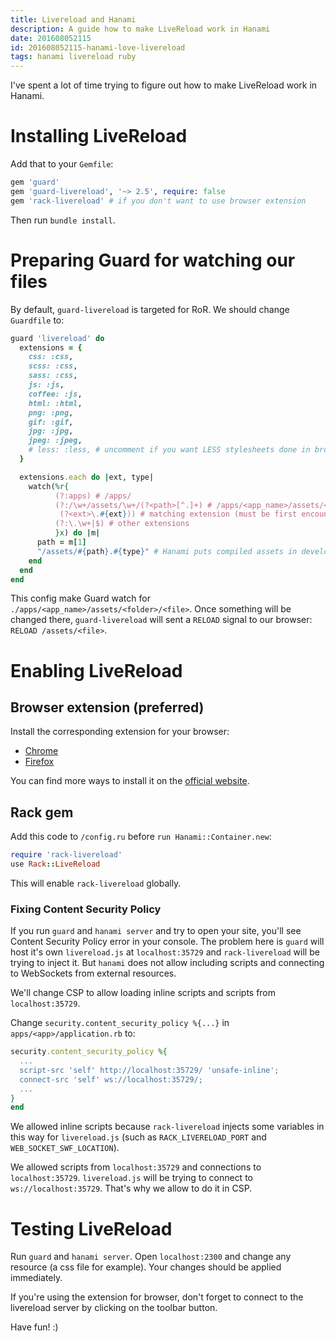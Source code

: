```yaml
---
title: Livereload and Hanami
description: A guide how to make LiveReload work in Hanami
date: 201608052115
id: 201608052115-hanami-love-livereload
tags: hanami livereload ruby
---
```


I've spent a lot of time trying to figure out how to make LiveReload work in
Hanami.

# Installing LiveReload

Add that to your `Gemfile`:

```ruby
gem 'guard'
gem 'guard-livereload', '~> 2.5', require: false
gem 'rack-livereload' # if you don't want to use browser extension
```

Then run `bundle install`.

# Preparing Guard for watching our files

By default, `guard-livereload` is targeted for RoR. We should change `Guardfile`
to:

```ruby
guard 'livereload' do
  extensions = {
    css: :css,
    scss: :css,
    sass: :css,
    js: :js,
    coffee: :js,
    html: :html,
    png: :png,
    gif: :gif,
    jpg: :jpg,
    jpeg: :jpeg,
    # less: :less, # uncomment if you want LESS stylesheets done in browser
  }

  extensions.each do |ext, type|
    watch(%r{
          (?:apps) # /apps/
          (?:/\w+/assets/\w+/(?<path>[^.]+) # /apps/<app_name>/assets/<folder>/<file>
           (?<ext>\.#{ext})) # matching extension (must be first encountered)
          (?:\.\w+|$) # other extensions
          }x) do |m|
      path = m[1]
      "/assets/#{path}.#{type}" # Hanami puts compiled assets in development env here
    end
  end
end
```

This config make Guard watch for `./apps/<app_name>/assets/<folder>/<file>`.
Once something will be changed there, `guard-livereload` will sent a `RELOAD`
signal to our browser: `RELOAD /assets/<file>`.

# Enabling LiveReload

## Browser extension (preferred)

Install the corresponding extension for your browser:

* [Chrome](https://chrome.google.com/webstore/detail/livereload/jnihajbhpnppcggbcgedagnkighmdlei)
* [Firefox](https://addons.mozilla.org/en-US/firefox/addon/livereload/)

You can find more ways to install it on the [official website](//livereload.com).

## Rack gem

Add this code to `/config.ru` before `run Hanami::Container.new`:

```ruby
require 'rack-livereload'
use Rack::LiveReload
```

This will enable `rack-livereload` globally.

### Fixing Content Security Policy

If you run `guard` and `hanami server` and try to open your site, you'll see
Content Security Policy error in your console. The problem here is `guard` will
host it's own `livereload.js` at `localhost:35729` and `rack-livereload` will be
trying to inject it. But `hanami` does not allow including scripts and
connecting to WebSockets from external resources.

We'll change CSP to allow loading inline scripts and scripts from `localhost:35729`.

Change `security.content_security_policy %{...}` in `apps/<app>/application.rb` to:

```ruby
security.content_security_policy %{
  ...
  script-src 'self' http://localhost:35729/ 'unsafe-inline';
  connect-src 'self' ws://localhost:35729/;
  ...
}
end
```

We allowed inline scripts because `rack-livereload` injects some variables in
this way for `livereload.js`
(such as `RACK_LIVERELOAD_PORT` and `WEB_SOCKET_SWF_LOCATION`).

We allowed scripts from `localhost:35729` and connections to `localhost:35729`.
`livereload.js` will be trying to connect to `ws://localhost:35729`. That's why
we allow to do it in CSP.

# Testing LiveReload

Run `guard` and `hanami server`. Open `localhost:2300` and change any resource
(a css file for example). Your changes should be applied immediately.

If you're using the extension for browser, don't forget to connect to the
livereload server by clicking on the toolbar button.

Have fun! :)